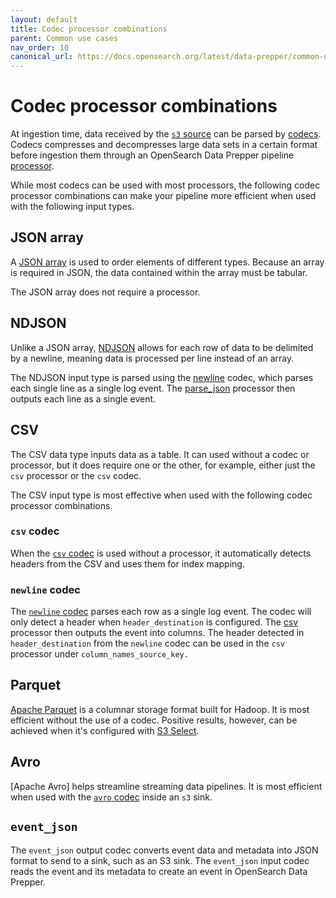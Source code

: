 ```yaml
---
layout: default
title: Codec processor combinations
parent: Common use cases
nav_order: 10
canonical_url: https://docs.opensearch.org/latest/data-prepper/common-use-cases/codec-processor-combinations/
---
```


# Codec processor combinations

At ingestion time, data received by the [`s3` source]({{site.url}}{{site.baseurl}}/data-prepper/pipelines/configuration/sources/s3/) can be parsed by [codecs]({{site.url}}{{site.baseurl}}/data-prepper/pipelines/configuration/sources/s3#codec). Codecs compresses and decompresses large data sets in a certain format before ingestion them through an OpenSearch Data Prepper pipeline [processor]({{site.url}}{{site.baseurl}}/data-prepper/pipelines/configuration/processors/processors/).

While most codecs can be used with most processors, the following codec processor combinations can make your pipeline more efficient when used with the following input types.

## JSON array

A [JSON array](https://json-schema.org/understanding-json-schema/reference/array) is used to order elements of different types. Because an array is required in JSON, the data contained within the array must be tabular.

The JSON array does not require a processor. 

## NDJSON

Unlike a JSON array, [NDJSON](https://www.npmjs.com/package/ndjson) allows for each row of data to be delimited by a newline, meaning data is processed per line instead of an array.

The NDJSON input type is parsed using the [newline]({{site.url}}{{site.baseurl}}/data-prepper/pipelines/configuration/sources/s3#newline-codec) codec, which parses each single line as a single log event. The [parse_json]({{site.url}}{{site.baseurl}}data-prepper/pipelines/configuration/processors/parse-json/) processor then outputs each line as a single event.

## CSV

The CSV data type inputs data as a table. It can used without a codec or processor, but it does require one or the other, for example, either just the `csv` processor or the `csv` codec.

The CSV input type is most effective when used with the following codec processor combinations.

### `csv` codec

When the [`csv` codec]({{site.url}}{{site.baseurl}}/data-prepper/pipelines/configuration/sources/s3#csv-codec) is used without a processor, it automatically detects headers from the CSV and uses them for index mapping.

### `newline` codec 

The [`newline` codec]({{site.url}}{{site.baseurl}}/data-prepper/pipelines/configuration/sources/s3#newline-codec) parses each row as a single log event. The codec will only detect a header when `header_destination` is configured. The [csv]({{site.url}}{{site.baseurl}}/data-prepper/pipelines/configuration/processors/csv/) processor then outputs the event into columns. The header detected in `header_destination` from the `newline` codec can be used in the `csv` processor under `column_names_source_key.`

## Parquet

[Apache Parquet](https://parquet.apache.org/docs/overview/) is a columnar storage format built for Hadoop. It is most efficient without the use of a codec. Positive results, however, can be achieved when it's configured with [S3 Select]({{site.url}}{{site.baseurl}}/data-prepper/pipelines/configuration/sources/s3#using-s3_select-with-the-s3-source).

## Avro

[Apache Avro] helps streamline streaming data pipelines. It is most efficient when used with the [`avro` codec]({{site.url}}{{site.baseurl}}/data-prepper/pipelines/configuration/sinks/s3#avro-codec) inside an `s3` sink.

## `event_json`

The `event_json` output codec converts event data and metadata into JSON format to send to a sink, such as an S3 sink. The `event_json` input codec reads the event and its metadata to create an event in OpenSearch Data Prepper.
